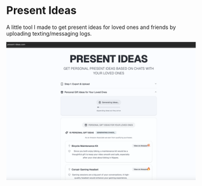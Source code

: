 # Present Ideas

A little tool I made to get present ideas for loved ones and friends by uploading texting/messaging logs.

![Present Ideas](public/present-ideas.png)
